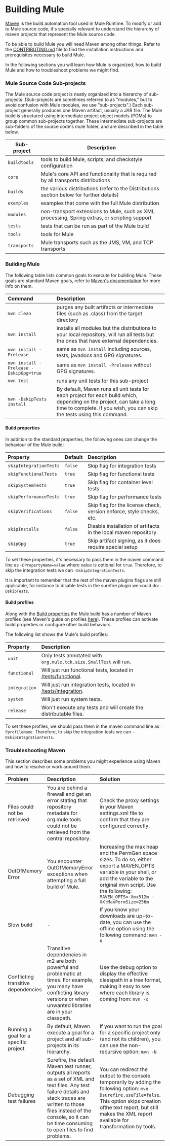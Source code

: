 # Building Mule

[Maven](http://maven.apache.org/) is the build automation tool used in Mule Runtime. To modify or add to Mule source code, it's specially relevant to understand the hierarchy of maven projects that represent the Mule source code.  

To be able to build Mule you will need Maven among other things. Refer to the [CONTRIBUTING.md](CONTRIBUTING.md) file to find the installation instructions and prerequisites necessary to build Mule.

In the following sections you will learn how Mule is organized, how to build Mule and how to troubleshoot problems we might find.

### Mule Source Code Sub-projects

The Mule source code project is neatly organized into a hierarchy of sub-projects. (Sub-projects are sometimes referred to as "modules," but to avoid confusion with Mule modules, we use "sub-projects".) Each sub-project generally produces one Maven artifact, usually a JAR file. The Mule build is structured using intermediate project object models (POMs) to group common sub-projects together. These intermediate sub-projects are sub-folders of the source code's mule folder, and are described in the table below.

| Sub-project       | Description  |  
|-------------------|--------------|  
| `buildtools`      | tools to build Mule, scripts, and checkstyle configuration |
| `core`            | Mule's core API and functionality that is required by all transports distributions       |  
| `builds`          | the various distributions (refer to the Distributions section below for further details)    |  
| `examples`        | examples that come with the full Mule distribution |
| `modules`         | non-transport extensions to Mule, such as XML processing, Spring extras, or scripting support
| `tests`           | tests that can be run as part of the Mule build |
| `tools`           | tools for Mule |
| `transports`      | Mule transports such as the JMS, VM, and TCP transports |
 

### Building Mule

The following table lists common goals to execute for building Mule. These goals are standard Maven goals, refer to [Maven's documentation](http://maven.apache.org/guides/getting-started/maven-in-five-minutes.html#Running_Maven_Tools) for more info on them.

|Command | Description |
|:----------|:-------------|
| `mvn clean`	 | purges any built artifacts or intermediate files (such as .class) from the target directory |
| `mvn install` | installs all modules but the distributions to your local repository, will run all tests but the ones that have external dependencies. |
| `mvn install -Prelease` | same as `mvn install` including sources, tests, javadocs and GPG signatures. |
| `mvn install -Prelease -DskipGpg=true` | same as `mvn install -Prelease` without GPG signatures. |
| `mvn test`    | runs any unit tests for this sub-project |
| `mvn -DskipTests install` |	By default, Maven runs all unit tests for each project for each build which, depending on the project, can take a long time to complete. If you wish, you can skip the tests using this command.|
 
#### Build properties

In addition to the standard properties, the following ones can change the behaviour of the Mule build:

| Property                  | Default      | Description  |
|:--------------------------|:-------------|:-------------|
| `skipIntegrationTests`	   | `false`      | Skip flag for integration tests |
| `skipFunctionalTests`	   | `true`      | Skip flag for functional tests |
| `skipSystemTests`         | `true`       | Skip flag for container level tests |
| `skipPerformanceTests`    | `true`       | Skip flag for performance tests |
| `skipVerifications`       | `false`      | Skip flag for the license check, version enforce, style checks, etc.|
| `skipInstalls`            | `false`      | Disable installation of artifacts in the local maven repository|
| `skipGpg`                 | `true`       | Skip artifact signing, as it does require special setup|

To set these properties, it's necessary to pass them in the maven command line as `-DPropertyName=value` where value is optional for `true`. Therefore, to skip the integration tests we can `-DskipIntegrationTests`.

It is important to remember that the rest of the maven plugins flags are still applicable, for instance to disable tests in the surefire plugin we could do: `-DskipTests`.

#### Build profiles

Along with the [Build properties](#build-properties) the Mule build has a number of Maven profiles (see Maven's guide on profiles [here](http://maven.apache.org/guides/introduction/introduction-to-profiles.html)). These profiles can activate build properties or configure other build behaviors.

The following list shows the Mule's build profiles:

| Property                  | Description                                                       |
|:--------------------------|:------------------------------------------------------------------|
| `unit`                	   | Only tests annotated with `org.mule.tck.size.SmallTest` will run.|
| `functional`              | Will just run functional tests, located in [/tests/functional](mule/tree/3.x/tests/functional). |
| `integration`             | Will just run integration tests, located in [/tests/integration](mule/tree/3.x/tests/integration). |
| `system`                  | Will just run system tests. |
| `release`                 | Won't execute any tests and will create the distributable files.|

To set these profiles,  we should pass them in the maven command line as `-PprofileName`. Therefore, to skip the integration tests we can `-DskipIntegrationTests`.

### Troubleshooting Maven

This section describes some problems you might experience using Maven and how to resolve or work around them.

| Problem                             | Description  |  Solution    |
|:------------------------------------|:-------------|:------------| 
| Files could not be retrieved	       | You are behind a firewall and get an error stating that repository metadata for org.mule.tools could not be retrieved from the central repository.|Check the proxy settings in your Maven settings.xml file to confirm that they are configured correctly.|
|OutOfMemory Error                    | You encounter OutOfMemoryError exceptions when attempting a full build of Mule.| Increasing the max heap and the PermGen space sizes. To do so, either export a MAVEN_OPTS variable in your shell, or add the variable to the original mvn script. Use the following: `MAVEN_OPTS=-Xmx512m -XX:MaxPermSize=256m` |
|Slow build                           | 	-	 |If you know your downloads are up-to-date, you can use the offline option using the following command: `mvn -o` |
| Conflicting transitive dependencies | Transitive dependencies in m2 are both powerful and problematic at times. For example, you many have conflicting library versions or when unwanted libraries are in your classpath.|	Use the debug option to display the effective classpath in a tree format, making it easy to see where each library is coming from: `mvn -x` |
| Running a goal for a specific project| By default, Maven execute a goal for a project and all sub-projects in its hierarchy. |	If you want to run the goal for a specific project only (and not its children), you can use the non-recursive option: `mvn -N` |
| Debugging test failures | 	Surefire, the default Maven test runner, outputs all reports as a set of XML and text files. Any test failure details and stack traces are written to those files instead of the console, so it can be time consuming to open files to find problems. | You can redirect the output to the console temporarily by adding the following option: `mvn -Dsurefire.useFile=false`. This option skips creation ofthe text report, but still makes the XML report available for transformation by tools. | 
